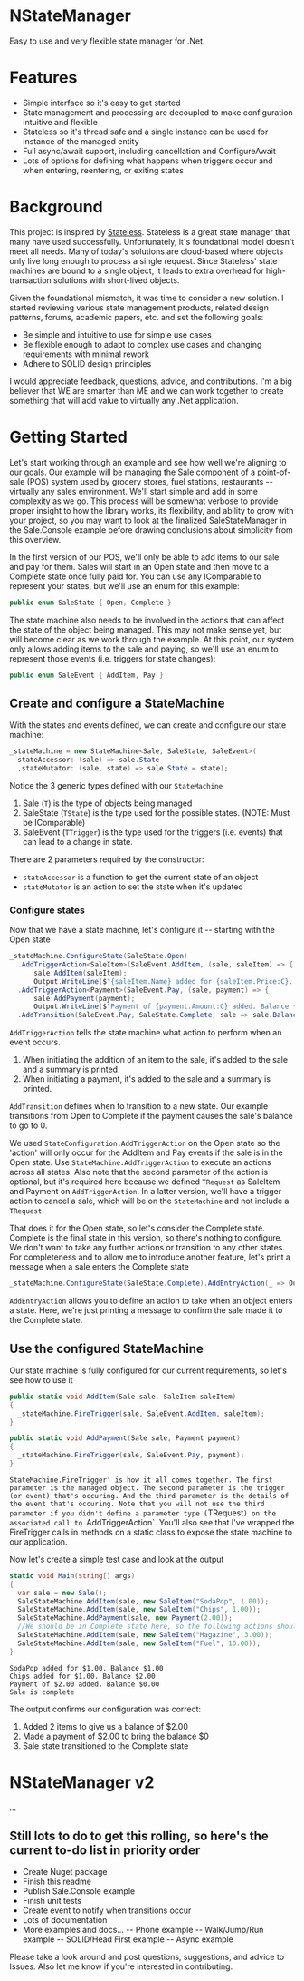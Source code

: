 # NStateManager
Easy to use and very flexible state manager for .Net.

# Features
- Simple interface so it's easy to get started
- State management and processing are decoupled to make configuration intuitive and flexible
- Stateless so it's thread safe and a single instance can be used for instance of the managed entity
- Full async/await support, including cancellation and ConfigureAwait
- Lots of options for defining what happens when triggers occur and when entering, reentering, or exiting states

# Background
This project is inspired by [Stateless](https://github.com/dotnet-state-machine/stateless). Stateless is a great state manager that many have used successfully. Unfortunately, it's foundational model doesn't meet all needs. Many of today's solutions are cloud-based where objects only live long enough to process a single request. Since Stateless' state machines are bound to a single object, it leads to extra overhead for high-transaction solutions with short-lived objects.

Given the foundational mismatch, it was time to consider a new solution. I started reviewing various state management products, related design patterns, forums, academic papers, etc. and set the following goals:
- Be simple and intuitive to use for simple use cases
- Be flexible enough to adapt to complex use cases and changing requirements with minimal rework
- Adhere to SOLID design principles

I would appreciate feedback, questions, advice, and contributions. I'm a big believer that WE are smarter than ME and we can work together to create something that will add value to virtually any .Net application.

# Getting Started
Let's start working through an example and see how well we're aligning to our goals. Our example will be managing the Sale component of a point-of-sale (POS) system used by grocery stores, fuel stations, restaurants -- virtually any sales environment. We'll start simple and add in some complexity as we go. This process will be somewhat verbose to provide proper insight to how the library works, its flexibility, and ability to grow with your project, so you may want to look at the finalized  SaleStateManager in the Sale.Console example before drawing conclusions about simplicity from this overview.

In the first version of our POS, we'll only be able to add items to our sale and pay for them. Sales will start in an Open state and then move to a Complete state once fully paid for. You can use any IComparable to represent your states, but we'll use an enum for this example:

```C#
public enum SaleState { Open, Complete }
```

The state machine also needs to be involved in the actions that can affect the state of the object being managed. This may not make sense yet, but will become clear as we work through the example. At this point, our system only allows adding items to the sale and paying, so we'll use an enum to represent those events (i.e. triggers for state changes):

```C#
public enum SaleEvent { AddItem, Pay }
```

## Create and configure a StateMachine 
With the states and events defined, we can create and configure our state machine:

```C#
_stateMachine = new StateMachine<Sale, SaleState, SaleEvent>(
  stateAccessor: (sale) => sale.State
  ,stateMutator: (sale, state) => sale.State = state);
```

Notice the 3 generic types defined with our `StateMachine`
1. Sale (`T`) is the type of objects being managed
2. SaleState (`TState`) is the type used for the possible states. (NOTE: Must be IComparable)
3. SaleEvent (`TTrigger`) is the type used for the triggers (i.e. events) that can lead to a change in state.

There are 2 parameters required by the constructor:
- `stateAccessor` is a function to get the current state of an object
- `stateMutator` is an action to set the state when it's updated

### Configure states
Now that we have a state machine, let's configure it -- starting with the Open state

```C#
_stateMachine.ConfigureState(SaleState.Open)
  .AddTriggerAction<SaleItem>(SaleEvent.AddItem, (sale, saleItem) => {
      sale.AddItem(saleItem);
      Output.WriteLine($"{saleItem.Name} added for {saleItem.Price:C}. Balance {sale.Balance:C}"); })
  .AddTriggerAction<Payment>(SaleEvent.Pay, (sale, payment) => {
      sale.AddPayment(payment);
      Output.WriteLine($"Payment of {payment.Amount:C} added. Balance {sale.Balance:C}"); })
  .AddTransition(SaleEvent.Pay, SaleState.Complete, sale => sale.Balance == 0);
```

`AddTriggerAction` tells the state machine what action to perform when an event occurs.
1. When initiating the addition of an item to the sale, it's added to the sale and a summary is printed.
2. When initiating a payment, it's added to the sale and a summary is printed.

`AddTransition` defines when to transition to a new state. Our example transitions from Open to Complete if the payment causes the sale's balance to go to 0.

We used `StateConfiguration.AddTriggerAction` on the Open state so the 'action' will only occur for the AddItem and Pay events if the sale is in the Open state. Use `StateMachine.AddTriggerAction` to execute an actions across all states. Also note that the second parameter of the action is optional, but it's required here because we defined `TRequest` as SaleItem and Payment on `AddTriggerAction`. In a latter version, we'll have a trigger action to cancel a sale, which will be on the `StateMachine` and not include a `TRequest`.

That does it for the Open state, so let's consider the Complete state. Complete is the final state in this version, so there's nothing to configure. We don't want to take any further actions or transition to any other states. For completeness and to allow me to introduce another feature, let's print a message when a sale enters the Complete state

```C#
_stateMachine.ConfigureState(SaleState.Complete).AddEntryAction(_ => Output.WriteLine("Sale is complete"));
```

`AddEntryAction` allows you to define an action to take when an object enters a state. Here, we're just printing a message to confirm the sale made it to the Complete state. 

## Use the configured StateMachine
Our state machine is fully configured for our current requirements, so let's see how to use it

```C#
public static void AddItem(Sale sale, SaleItem saleItem)
{ 
  _stateMachine.FireTrigger(sale, SaleEvent.AddItem, saleItem); 
}

public static void AddPayment(Sale sale, Payment payment)
{ 
  _stateMachine.FireTrigger(sale, SaleEvent.Pay, payment);
}
```

`StateMachine.FireTrigger' is how it all comes together. The first parameter is the managed object. The second parameter is the trigger (or event) that's occuring. And the third parameter is the details of the event that's occuring. Note that you will not use the third parameter if you didn't define a parameter type (`TRequest`) on the associated call to `AddTriggerAction`. You'll also see that I've wrapped the FireTrigger calls in methods on a static class to expose the state machine to our application.

Now let's create a simple test case and look at the output

```C#
static void Main(string[] args)
{
  var sale = new Sale();
  SaleStateMachine.AddItem(sale, new SaleItem("SodaPop", 1.00));
  SaleStateMachine.AddItem(sale, new SaleItem("Chips", 1.00));
  SaleStateMachine.AddPayment(sale, new Payment(2.00));
  //We should be in Complete state here, so the following actions should be ignored
  SaleStateMachine.AddItem(sale, new SaleItem("Magazine", 3.00));
  SaleStateMachine.AddItem(sale, new SaleItem("Fuel", 10.00));
}
```

```
SodaPop added for $1.00. Balance $1.00
Chips added for $1.00. Balance $2.00
Payment of $2.00 added. Balance $0.00
Sale is complete
```

The output confirms our configuration was correct:
1. Added 2 items to give us a balance of $2.00
2. Made a payment of $2.00 to bring the balance $0
3. Sale state transitioned to the Complete state

# NStateManager v2
...

## Still lots to do to get this rolling, so here's the current to-do list in priority order
- Create Nuget package
- Finish this readme
- Publish Sale.Console example
- Finish unit tests
- Create event to notify when transitions occur
- Lots of documentation
- More examples and docs...
  -- Phone example
  -- Walk/Jump/Run example
  -- SOLID/Head First example
  -- Async example

Please take a look around and post questions, suggestions, and advice to Issues. Also let me know if you're interested in contributing.
